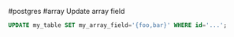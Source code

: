 #postgres #array
Update array field
```sql
UPDATE my_table SET my_array_field='{foo,bar}' WHERE id='...';
```